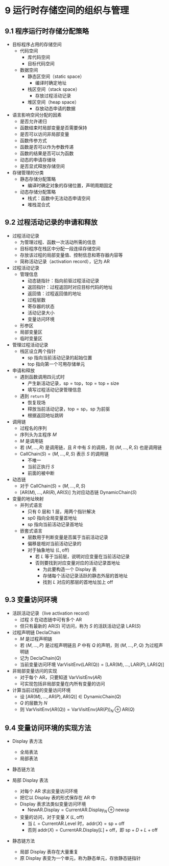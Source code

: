 # 9 运行时存储空间的组织与管理

## 9.1 程序运行时存储分配策略

- 目标程序占用的存储空间
  - 代码空间
    - 库代码空间
    - 目标代码空间
  - 数据空间
    - 静态区空间（static space）
      - 编译时确定地址
    - 栈区空间（stack space）
      - 存放过程活动记录
    - 堆区空间（heap space）
      - 存放动态申请的数据
- 语言影响空间分配的因素
  - 是否允许递归
  - 函数结束时局部变量是否需要保持
  - 是否可以访问非局部变量
  - 函数传参方式
  - 函数是否可以作为参数传递
  - 函数的结果是否可以为函数
  - 动态的申请存储块
  - 是否显式释放存储空间
- 存储管理的分类
  - 静态存储分配策略
    - 编译时确定对象的存储位置，声明周期固定
  - 动态存储分配策略
    - 栈式：函数中无法动态申请空间
    - 堆栈混合式

## 9.2 过程活动记录的申请和释放

- 过程活动记录
  - 为管理过程、函数一次活动所需的信息
  - 目标程序在栈区中分配一段连续存储空间
  - 存放该过程的局部变量值、控制信息和寄存器内容等
  - 简称活动记录（activation record），记为 $\mathrm{AR}$
- 过程活动记录
  - 管理信息
    - 动态链指针：指向前驱过程活动记录
    - 返回指针：过程返回时对应目标代码的地址
    - 返回值：过程返回值的地址
    - 过程层数
    - 寄存器的状态
    - 活动记录大小
    - 变量访问环境
  - 形参区
  - 局部变量区
  - 临时变量区
- 管理过程活动记录
  - 栈区设立两个指针
    - $\mathrm{sp}$ 指向当前活动记录的起始位置
    - $\mathrm{top}$ 指向第一个可用存储单元
- 申请和释放
  - 遇到函数调用四元式时
    - 产生新活动记录，$\mathrm{sp=top}$，$\mathrm{top=top+size}$
    - 填写过程活动记录管理信息
  - 遇到 `return` 时
    - 恢复现场
    - 释放当前活动记录，$\mathrm{top=sp}$，$\mathrm{sp}$ 为前驱
    - 根据返回地址跳转
- 调用链
  - 过程名的序列
  - 序列头为主程序 $M$
  - $M$ 是调用链
  - 若 $(M,\dots,R)$ 是调用链，且 $R$ 中有 $S$ 的调用，则 $(M,\dots,R,S)$ 也是调用链
  - $\mathrm{CallChain}(S)=(M,\dots,R,S)$ 表示 $S$ 的调用链
    - 不唯一
    - 当前正执行 $S$
    - 前面的被中断
- 动态链
  - 对于 $\mathrm{CallChain}(S)=(M,\dots,R,S)$
  - $[\mathrm{AR}(M),\dots,\mathrm{AR}(R),\mathrm{AR}(S)]$ 为对应动态链 $\mathrm{DynamicChain}(S)$
- 变量的地址映射
  - 并列式语言
    - 只有 0 层和 1 层，用两个指针解决
    - $\mathrm{sp0}$ 指向全局变量首地址
    - $\mathrm{sp}$ 指向当前活动记录首地址
  - 嵌套式语言
    - 层数用于判断变量是否属于当前活动记录
    - 偏移是相对当前活动记录的
    - 对于抽象地址 $(L,\mathrm{off})$
      - 若 $L$ 等于当前层，说明对应变量在当前活动记录
      - 否则要找到对应变量对应的活动记录首地址
        - 为此要构造一个 $\mathrm{Display}$ 表
        - 存储每个活动记录活跃的静态外层的首地址
        - 找到 $L$ 对应的那层的首地址加上 $\mathrm{off}$

## 9.3 变量访问环境

- 活跃活动记录（live activation record）
  - 过程 $S$ 在动态链中可有多个 $\mathrm{AR}$
  - 但只有最新的 $\mathrm{AR}(S)$ 可访问，称为 $S$ 的活跃活动记录 $\mathrm{LAR}(S)$
- 过程声明链 $\mathrm{DeclaChain}$
  - $M$ 是过程声明链
  - 若 $(M,\dots,P)$ 是过程声明链且 $P$ 中有 $Q$ 的声明，则 $(M,\dots,P,Q)$ 为过程声明链
  - 记为 $\mathrm{DeclaChain}(Q)$
  - 当前变量访问环境 $\mathrm{VarVisitEnv}(\mathrm{LAR(Q)})=[\mathrm{LAR}(M),\dots,\mathrm{LAR}(P),\mathrm{LAR}(Q)]$
- 非局部变量访问的实现
  - 对于每个 $\mathrm{AR}$，只要知道 $\mathrm{VarVisitEnv}(AR)$
  - 可实现包括非局部变量在内所有变量的访问
- 计算当前过程的变量访问环境
  - 设 $[\mathrm{AR}(M),\dots,\mathrm{AR}(P),\mathrm{AR}(Q)]\in\mathrm{DynamicChain}(Q)$
  - $Q$ 的层数为 $N$
  - 则 $\mathrm{VarVisitEnv}(\mathrm{AR}(Q))=\mathrm{VarVisitEnv}(\mathrm{AR}(P))_N\oplus\mathrm{AR}(Q)$

## 9.4 变量访问环境的实现方法

- $\mathrm{Display}$ 表方法
  - 全局表法
  - 局部表法
- 静态链方法
- 局部 $\mathrm{Display}$ 表法
  - 对每个 $\mathrm{AR}$ 求出变量访问环境
  - 把它以 $\mathrm{Display}$ 表的形式保存在 $\mathrm{AR}$ 中
  - $\mathrm{Display}$ 表求法类似变量访问环境
    - $\mathrm{NewAR.Display=CurrentAR.Display}_N\oplus\mathrm{newsp}$
  - 变量的访问，对于变量 $X\ (L,\mathrm{off})$
    - 当 $L=\mathrm{CurrentAR.Level}$ 时，$\mathrm{addr}(X)=\mathrm{sp+off}$
    - 否则 $\mathrm{addr}(X)=\mathrm{CurrentAR.Display}[L]+\mathrm{off}$，即 $\mathrm{sp}+D+L+\mathrm{off}$

- 静态链方法
  - 局部 $\mathrm{Display}$ 表存在大量重复
  - 原 $\mathrm{Display}$ 表变为一个单元，称为静态单元，存放静态链指针